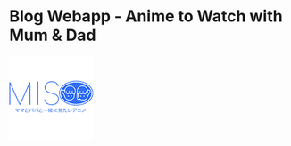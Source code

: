 # Blog Webapp - Anime to Watch with Mum & Dad
![My Image](https://github.com/NgandalaLopes/P2Group3/blob/main/img/logo2.png)
